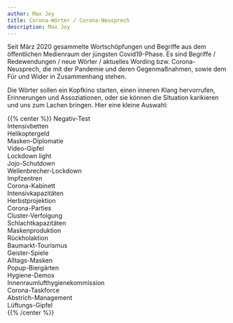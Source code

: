 ```yaml
---
author: Max Joy
title: Corona-Wörter / Corona-Neusprech
description: Max Joy
---
```


Seit März 2020 gesammelte Wortschöpfungen und Begriffe aus dem öffentlichen Medienraum der jüngsten Covid19-Phase. Es sind Begriffe / Redewendungen / neue Wörter / aktuelles Wording bzw. Corona-Neusprech, die mit der Pandemie und deren Gegenmaßnahmen, sowie dem Für und Wider in Zusammenhang stehen. 

Die Wörter sollen ein Kopfkino starten, einen inneren Klang hervorrufen, Erinnerungen und Assoziationen, oder sie können die Situation karikieren und uns zum Lachen bringen. Hier eine kleine Auswahl:

{{% center %}}
Negativ-Test  
Intensivbetten  
Helikoptergeld  
Masken-Diplomatie  
Video-Gipfel  
Lockdown light  
Jojo-Schutdown  
Wellenbrecher-Lockdown  
Impfzentren  
Corona-Kabinett  
Intensivkapazitäten  
Herbstprojektion  
Corona-Parties  
Cluster-Verfolgung  
Schlachtkapazitäten  
Maskenproduktion  
Rückholaktion  
Baumarkt-Tourismus  
Geister-Spiele  
Alltags-Masken  
Popup-Biergärten  
Hygiene-Demos  
Innenraumlufthygienekommission  
Corona-Taskforce  
Abstrich-Management  
Lüftungs-Gipfel  
{{% /center %}}
